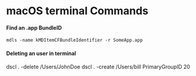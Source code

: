 # macOS terminal Commands

#### Find an .app BundleID
`mdls -name kMDItemCFBundleIdentifier -r SomeApp.app`

#### Deleting an user in terminal
dscl . -delete /Users/JohnDoe
dscl . -create /Users/bill PrimaryGroupID 20
